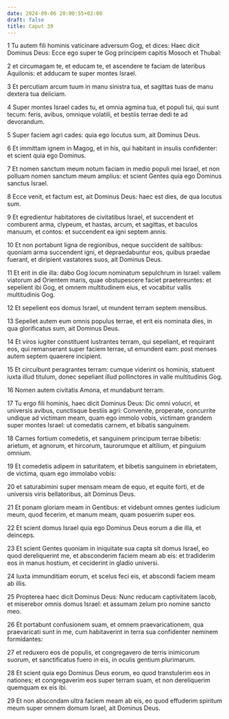 ```yaml
---
date: 2024-09-06 20:00:55+02:00
draft: false
title: Caput 39
---
```





1 Tu autem fili hominis vaticinare adversum Gog, et dices: Haec dicit Dominus Deus: Ecce ego super te Gog principem capitis Mosoch et Thubal:

2 et circumagam te, et educam te, et ascendere te faciam de lateribus Aquilonis: et adducam te super montes Israel.

3 Et percutiam arcum tuum in manu sinistra tua, et sagittas tuas de manu dextera tua deiiciam.

4 Super montes Israel cades tu, et omnia agmina tua, et populi tui, qui sunt tecum: feris, avibus, omnique volatili, et bestiis terrae dedi te ad devorandum.

5 Super faciem agri cades: quia ego locutus sum, ait Dominus Deus.

6 Et immittam ignem in Magog, et in his, qui habitant in insulis confidenter: et scient quia ego Dominus.

7 Et nomen sanctum meum notum faciam in medio populi mei Israel, et non polluam nomen sanctum meum amplius: et scient Gentes quia ego Dominus sanctus Israel.

8 Ecce venit, et factum est, ait Dominus Deus: haec est dies, de qua locutus sum.

9 Et egredientur habitatores de civitatibus Israel, et succendent et comburent arma, clypeum, et hastas, arcum, et sagittas, et baculos manuum, et contos: et succendent ea igni septem annis.

10 Et non portabunt ligna de regionibus, neque succident de saltibus: quoniam arma succendent igni, et depraedabuntur eos, quibus praedae fuerant, et diripient vastatores suos, ait Dominus Deus.

11 Et erit in die illa: dabo Gog locum nominatum sepulchrum in Israel: vallem viatorum ad Orientem maris, quae obstupescere faciet praetereuntes: et sepelient ibi Gog, et omnem multitudinem eius, et vocabitur vallis multitudinis Gog.

12 Et sepelient eos domus Israel, ut mundent terram septem mensibus.

13 Sepeliet autem eum omnis populus terrae, et erit eis nominata dies, in qua glorificatus sum, ait Dominus Deus.

14 Et viros iugiter constituent lustrantes terram, qui sepeliant, et requirant eos, qui remanserant super faciem terrae, ut emundent eam: post menses autem septem quaerere incipient.

15 Et circuibunt peragrantes terram: cumque viderint os hominis, statuent iuxta illud titulum, donec sepeliant illud pollinctores in valle multitudinis Gog.

16 Nomen autem civitatis Amona, et mundabunt terram.

17 Tu ergo fili hominis, haec dicit Dominus Deus: Dic omni volucri, et universis avibus, cunctisque bestiis agri: Convenite, properate, concurrite undique ad victimam meam, quam ego immolo vobis, victimam grandem super montes Israel: ut comedatis carnem, et bibatis sanguinem.

18 Carnes fortium comedetis, et sanguinem principum terrae bibetis: arietum, et agnorum, et hircorum, taurorumque et altilium, et pinguium omnium.

19 Et comedetis adipem in saturitatem, et bibetis sanguinem in ebrietatem, de victima, quam ego immolabo vobis:

20 et saturabimini super mensam meam de equo, et equite forti, et de universis viris bellatoribus, ait Dominus Deus.

21 Et ponam gloriam meam in Gentibus: et videbunt omnes gentes iudicium meum, quod fecerim, et manum meam, quam posuerim super eos.

22 Et scient domus Israel quia ego Dominus Deus eorum a die illa, et deinceps.

23 Et scient Gentes quoniam in iniquitate sua capta sit domus Israel, eo quod dereliquerint me, et absconderim faciem meam ab eis: et tradiderim eos in manus hostium, et ceciderint in gladio universi.

24 Iuxta immunditiam eorum, et scelus feci eis, et abscondi faciem meam ab illis.

25 Propterea haec dicit Dominus Deus: Nunc reducam captivitatem Iacob, et miserebor omnis domus Israel: et assumam zelum pro nomine sancto meo.

26 Et portabunt confusionem suam, et omnem praevaricationem, qua praevaricati sunt in me, cum habitaverint in terra sua confidenter neminem formidantes:

27 et reduxero eos de populis, et congregavero de terris inimicorum suorum, et sanctificatus fuero in eis, in oculis gentium plurimarum.

28 Et scient quia ego Dominus Deus eorum, eo quod transtulerim eos in nationes; et congregaverim eos super terram suam, et non dereliquerim quemquam ex eis ibi.

29 Et non abscondam ultra faciem meam ab eis, eo quod effuderim spiritum meum super omnem domum Israel, ait Dominus Deus.


